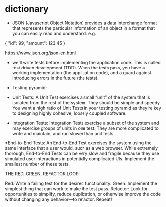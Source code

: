 # dictionary

* JSON (Javascript Object Notation) provides a data interchange format that represents the particular information of an object in a format that you can easily read and understand. e.g.

{
  "id": 99,
  "amount": 123.45
}

https://www.json.org/json-en.html


* we'll write tests before implementing the application code. This is called test driven development (TDD). When the tests pass, you have a working implementation (the application code), and a guard against introducing errors in the future (the tests).

* Testing pyramid:

* Unit Tests: A Unit Test exercises a small “unit” of the system that is isolated from the rest of the system. They should be simple and speedy. You want a high ratio of Unit Tests in your testing pyramid as they’re key to designing highly cohesive, loosely coupled software.

* Integration Tests: Integration Tests exercise a subset of the system and may exercise groups of units in one test. They are more complicated to write and maintain, and run slower than unit tests.

*End-to-End Tests: An End-to-End Test exercises the system using the same interface that a user would, such as a web browser. While extremely thorough, End-to-End Tests can be very slow and fragile because they use simulated user interactions in potentially complicated UIs. Implement the smallest number of these tests.

THE RED, GREEN, REFACTOR LOOP 

Red: Write a failing test for the desired functionality.
Green: Implement the simplest thing that can work to make the test pass.
Refactor: Look for opportunities to simplify, reduce duplication, or otherwise improve the code without changing any behavior—to refactor.
Repeat!

